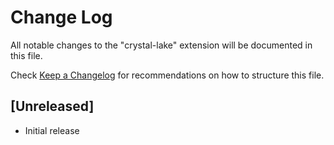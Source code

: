 # Change Log

All notable changes to the "crystal-lake" extension will be documented in this file.

Check [Keep a Changelog](http://keepachangelog.com/) for recommendations on how to structure this file.

## [Unreleased]

- Initial release
